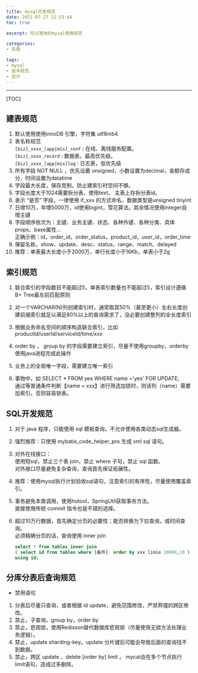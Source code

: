 ```yaml
---
title: mysql开发规范
date: 2021-07-27 22:53:44
toc: true 

excerpt: 可以落地的mysql使用规范

categories:
- 后端

tags:
- mysql
- 技术规范
- 设计
---
```


------



[TOC]



## **建表规范**



1. 默认使用使用innoDB 引擎，字符集 utf8mb4
2. 表名称规范<br>`[biz]_xxxx_[app|mis]_conf` : 在线、离线服务配置。 <br>`[biz]_xxxx_record` : 数据表，最高优先级。<br>`[biz]_xxxx_[app|mis]log` : 日志表，低优先级
3. 所有字段 NOT NULL ，优先设置 unsigned，小数设置为decimal，金额存成分，时间设置为datatime
4. 字段最大长度，保存克制，防止建索引时空间不够。
5. 字段长度大于1024需要拆分表，使用text， 主表上存拆分表id。
6. 表示 “是否” 字段，一律使用 if_xxx 的方式命名，数据类型是unsigned tinyint
7. 日增10万，年增5000万，id使用bigint，雪花算法。其余情况使用integer自增主键
8. 字段顺序依次为：主键、业务主键、状态、各种外键、各种分类、具体props、base属性… <br>正确示例：id，order_id，order_status，product_id，user_id，order_time
9. 保留名称，show、update、desc、status、range、match、delayed
10. 推荐：单表最大长度小于2000万，单行长度小于16Kb，单表小于2g





## **索引规范**

1. 联合索引的字段数目不能超过5，单表索引数量也不能超过5，索引设计遵循B+ Tree最左前匹配原则

2. 对一个VARCHAR(N)列创建索引时，通常取其50%（甚至更小）左右长度创建前缀索引就足以满足80%以上的查询需求了，没必要创建整列的全长度索引  

3. 根据业务命名空间的顺序构造联合索引，比如 productId/userId/serviceId/time/xxx

4. order by ， group by 的字段需要建立索引，尽量不使用groupby，orderby 使用java进程完成此操作

5. 业务上的全局唯一字段，需要建立唯一索引

6. 事物中，如 SELECT * FROM yes WHERE name ='yes' FOR UPDATE; <br>通过等普通条件判断【name = xxx】进行筛选加锁时，则该列（name）需要加索引。否则容易锁表。






## **SQL开发规范**

1. 对于 java 程序，只能使用 sql 模板查询，不允许使用各类动态sql生成器。

2. 强烈推荐：只使用 mybatis_code_helper_pro 生成 xml sql 语句。

3. 对外在线接口：<br>使用短sql，禁止三个表 join，禁止 where 子句，禁止 sql 函数。<br>对外接口尽量避免复杂查询，查询首先保证拓展性。

4. 推荐：使用mysql执行计划验收sql语句，注意索引的有序性，尽量使用覆盖索引。

5. 事务避免本类调用，使用hutool，SpringUtil获取事务方法。<br>直接使用传统 commit 指令也是不错的选择。

6. 超过10万行数据，首先确定分页的必要性；能否转换为下拉查询，或时间查询。<br>必须精确分页的话，查询使用 inner join

   ```sql
   select * from tables inner join
   ( select id from tables where [条件]  order by xxx limie 10000,10 )
   using id;
   ```





##  **分库分表后查询规范**

- 禁用语句


1. 分表后尽量只查询，或者根据 id update，避免范围修改，严禁莽撞的跨区修改。
2. 禁止，子查询，group by，order by
3. 禁止，悲观锁，使用Redisson替代数据库悲观锁（尽量使用无锁方法处理业务逻辑）。
4. 禁止，update sharding-key。update 分片键后可能会导致后面的查询找不到数据。
5. 禁止，跨区 update 、delete [order by] limit 。 mycat会在多个节点执行 limit语句，造成过多删除。

